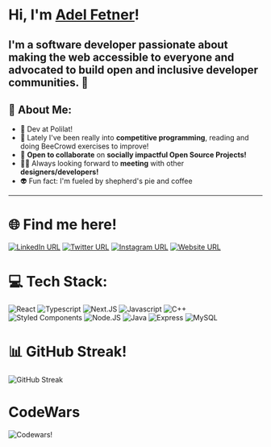 # Hi, I'm [Adel Fetner](https://adelfetner.com/dashboard)!
## I'm a software developer passionate about making the web accessible to everyone and advocated to build open and inclusive developer communities. 🚀

## 💫 About Me:
- 🌱 Dev at Polilat!
- 🚀 Lately I've been really into **competitive programming**, reading and doing BeeCrowd exercises to improve!
- 💑 **Open to collaborate** on **socially impactful Open Source Projects!**
- 🤝🏻 Always looking forward to **meeting** with other **designers/developers!**
- 👽 Fun fact:  I'm fueled by shepherd's pie and coffee

---
# 🌐 Find me here!
[![LinkedIn URL](https://skillicons.dev/icons?i=linkedin)](https://www.linkedin.com/in/adelfetner)
[![Twitter URL](https://skillicons.dev/icons?i=twitter)](https://twitter.com/adelfetner)
[![Instagram URL](https://skillicons.dev/icons?i=instagram)](https://www.instagram.com/adelfetner)
[![Website URL](https://skillicons.dev/icons?i=vercel)](https://adelfetner.com/dashboard)


# 💻 Tech Stack:
![React](https://skillicons.dev/icons?i=react)
![Typescript](https://skillicons.dev/icons?i=ts)
![Next.JS](https://skillicons.dev/icons?i=nextjs)
![Javascript](https://skillicons.dev/icons?i=js)
![C++](https://skillicons.dev/icons?i=cpp)\
![Styled Components](https://skillicons.dev/icons?i=styledcomponents)
![Node.JS](https://skillicons.dev/icons?i=nodejs)
![Java](https://skillicons.dev/icons?i=java)
![Express](https://skillicons.dev/icons?i=express)
![MySQL](https://skillicons.dev/icons?i=mysql)

# 📊  GitHub Streak!
![GitHub Streak](http://github-readme-streak-stats.herokuapp.com/?user=adelfetner&theme=highcontrast&border=DD2727&background=000000&fire=DD2727)

# CodeWars
![Codewars!](https://www.codewars.com/users/Adel%20Fetner/badges/large?logo=false)
